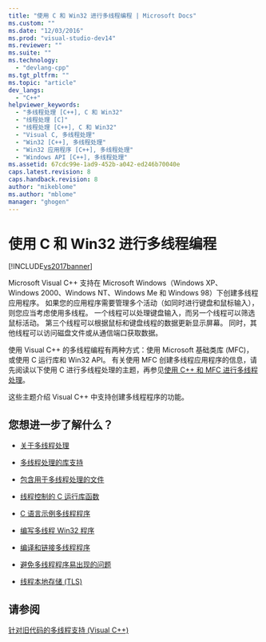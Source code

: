```yaml
---
title: "使用 C 和 Win32 进行多线程编程 | Microsoft Docs"
ms.custom: ""
ms.date: "12/03/2016"
ms.prod: "visual-studio-dev14"
ms.reviewer: ""
ms.suite: ""
ms.technology: 
  - "devlang-cpp"
ms.tgt_pltfrm: ""
ms.topic: "article"
dev_langs: 
  - "C++"
helpviewer_keywords: 
  - "多线程处理 [C++], C 和 Win32"
  - "线程处理 [C]"
  - "线程处理 [C++], C 和 Win32"
  - "Visual C, 多线程处理"
  - "Win32 [C++], 多线程处理"
  - "Win32 应用程序 [C++], 多线程处理"
  - "Windows API [C++], 多线程处理"
ms.assetid: 67cdc99e-1ad9-452b-a042-ed246b70040e
caps.latest.revision: 8
caps.handback.revision: 8
author: "mikeblome"
ms.author: "mblome"
manager: "ghogen"
---
```

# 使用 C 和 Win32 进行多线程编程
[!INCLUDE[vs2017banner](../assembler/inline/includes/vs2017banner.md)]

Microsoft Visual C\+\+ 支持在 Microsoft Windows（Windows XP、Windows 2000、Windows NT、Windows Me 和 Windows 98）下创建多线程应用程序。  如果您的应用程序需要管理多个活动（如同时进行键盘和鼠标输入），则您应当考虑使用多线程。  一个线程可以处理键盘输入，而另一个线程可以筛选鼠标活动。  第三个线程可以根据鼠标和键盘线程的数据更新显示屏幕。  同时，其他线程可以访问磁盘文件或从通信端口获取数据。  
  
 使用 Visual C\+\+ 的多线程编程有两种方式：使用 Microsoft 基础类库 \(MFC\)，或使用 C 运行库和 Win32 API。  有关使用 MFC 创建多线程应用程序的信息，请先阅读以下使用 C 进行多线程处理的主题，再参见[使用 C\+\+ 和 MFC 进行多线程处理](../parallel/multithreading-with-cpp-and-mfc.md)。  
  
 这些主题介绍 Visual C\+\+ 中支持创建多线程程序的功能。  
  
## 您想进一步了解什么？  
  
-   [关于多线程处理](../parallel/multithread-programs.md)  
  
-   [多线程处理的库支持](../parallel/library-support-for-multithreading.md)  
  
-   [包含用于多线程处理的文件](../parallel/include-files-for-multithreading.md)  
  
-   [线程控制的 C 运行库函数](../parallel/c-run-time-library-functions-for-thread-control.md)  
  
-   [C 语言示例多线程程序](../parallel/sample-multithread-c-program.md)  
  
-   [编写多线程 Win32 程序](../parallel/writing-a-multithreaded-win32-program.md)  
  
-   [编译和链接多线程程序](../parallel/compiling-and-linking-multithread-programs.md)  
  
-   [避免多线程程序易出现的问题](../parallel/avoiding-problem-areas-with-multithread-programs.md)  
  
-   [线程本地存储 \(TLS\)](../parallel/thread-local-storage-tls.md)  
  
## 请参阅  
 [针对旧代码的多线程支持 \(Visual C\+\+\)](../parallel/multithreading-support-for-older-code-visual-cpp.md)